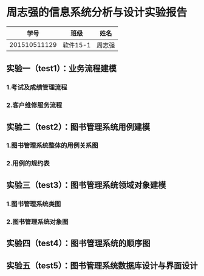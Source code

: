 周志强的信息系统分析与设计实验报告
============
|学号|班级|姓名|
|:---------------:|:------------:|:------------:|
|201510511129|软件15-1|周志强|

## 实验一（test1）：业务流程建模

### 1.考试及成绩管理流程

### 2.客户维修服务流程

## 实验二（test2）：图书管理系统用例建模

### 1.图书管理系统整体的用例关系图

### 2.用例的规约表

## 实验三（test3）：图书管理系统领域对象建模

### 1.图书管理系统类图

### 2.图书管理系统对象图

## 实验四（test4）：图书管理系统的顺序图

## 实验五（test5）：图书管理系统数据库设计与界面设计



